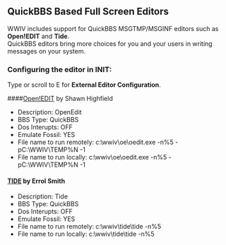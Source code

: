 ## QuickBBS Based Full Screen Editors
WWIV includes support for QuickBBS MSGTMP/MSGINF editors such as **Open!EDIT** and **Tide**.  
QuickBBS editors bring more choices for you and your users in writing messages on your system.

### Configuring the editor in INIT:
Type or scroll to E for **External Editor Configuration**. 

####[Open!EDIT](http://www.tinysbbs.com/OpenEDIT.html) by Shawn Highfield 
* Description: OpenEdit 
* BBS Type: QuickBBS 
* Dos Interupts: OFF 
* Emulate Fossil: YES 
* File name to run remotely: c:\wwiv\oe\oedit.exe -n%5 -pC:\WWIV\TEMP%N -1 
* File name to run locally: c:\wwiv\oe\oedit.exe -n%5 -pC:\WWIV\TEMP%N -1 

#### [TIDE](http://www.ros.com.au/~errol/tide.html) by Errol Smith
* Description: Tide
* BBS Type: QuickBBS
* Dos Interupts: OFF
* Emulate Fossil: YES
* File name to run remotely: c:\wwiv\tide\tide -n%5
* File name to run locally: c:\wwiv\tide\tide -n%5
 
